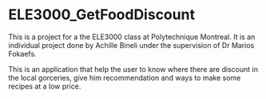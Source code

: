 # ELE3000_GetFoodDiscount

This is a project for a the ELE3000 class at Polytechnique Montreal.
It is an individual project done by Achille Bineli under the supervision of Dr Marios Fokaefs.

This is an application that help the user to know where there are discount in the local gorceries, 
give him recommendation and ways to make some recipes at a low price.

